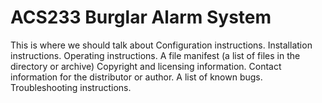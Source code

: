 # ACS233 Burglar Alarm System
This is where we should talk about
Configuration instructions.
Installation instructions.
Operating instructions.
A file manifest (a list of files in the directory or archive)
Copyright and licensing information.
Contact information for the distributor or author.
A list of known bugs.
Troubleshooting instructions.

